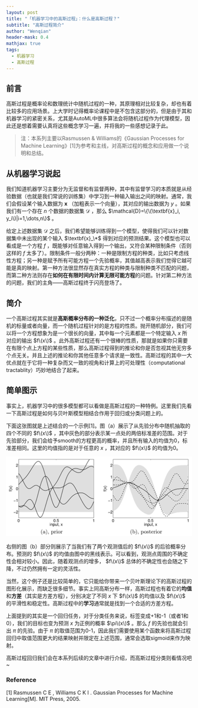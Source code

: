 ```yaml
---
layout: post
title: "「机器学习中的高斯过程」：什么是高斯过程？"
subtitle: "高斯过程简介"
author: "Wenqian"
header-mask: 0.4
mathjax: true
tags:
  - 机器学习
  - 高斯过程
---
```


## 前言
高斯过程是概率论和数理统计中随机过程的一种，其原理相对比较复杂，却也有着比较多的应用场景。上大学时记得概率论课程中是不包含这部分的，但是由于其和机器学习的紧密关系，尤其是AutoML中很多算法会将随机过程作为代理模型，因此还是想着需要认真将这些概念学习一遍，并将我的一些感想记录于此。

> 注：本系列主要以Rasmussen & Williams的《Gaussian Processes for Machine Learning》[1]为参考和主线，对高斯过程的概念和应用做一个说明和总结。

## 从机器学习说起
我们知道机器学习主要分为无监督和有监督两种，其中有监督学习的本质就是从经验数据（也就是我们常说的训练集）中学习到一种输入输出之间的映射。通常，我们会假设某个输入数据为 $\textbf{x}$ （加粗表示一个向量），其对应的输出数据为 $y$ 。如果我们有一个存在 $n$ 个数据的数据集 $\mathcal{D}$ ，那么 $\mathcal{D}=\{\(\textbf{x}_i, y_i\)|i=1,\dots,n\}$ 。

给定上述数据集 $\mathcal{D}$ 之后，我们希望能够训练得到一个模型，使得我们可以针对数据集中未出现的某个输入 $\textbf{x}_\*$ 得到对应的预测结果。这个模型也可以看成是一个方程 $f$ ，既能够对任意输入得到一个输出，又符合某种限制条件（否则这样的 $f$ 太多了）。限制条件一般分两种：一种是限制方程的种类，比如只考虑线性方程；另一种是赋予所有可能方程一个先验概率，其值越高表示我们觉得它越可能是真的映射。第一种方法很显然存在真实方程的种类与限制种类不匹配的问题，而第二种方法则存在**如何在有限时间内计算无限可能方程**的问题。针对第二种方法的问题，我们的主角——高斯过程终于闪亮登场了。

## 简介
一个高斯过程其实就是**高斯概率分布的一种泛化**，只不过一个概率分布描述的是随机的标量或者向量，而一个随机过程针对的是方程的性质。抛开随机部分，我们可以将一个方程想象为是一个很长的向量，其中每一个元素都是一个特定输入 $x$ 所对应的输出 $f\(x\)$ 。此外高斯过程还有一个很棒的性质，那就是如果你只需要在有限个点上方程的某些性质，那么高斯过程得到的推论和你是否忽视其他无穷多个点无关。并且上述的推论和你其他任意多个请求是一致性。高斯过程的其中一大优点就在于它将一种复杂而又一致的视角和计算上的可处理性（computational tractablity）巧妙地结合了起来。

## 简单图示
事实上，机器学习中的很多模型都可以看做是高斯过程的一种特例。这里我们先看一下高斯过程是如何与贝叶斯模型相结合作用于回归或分类问题上的。

下面这张图就是上述结合的一个示例[1]。图（a）展示了从先验分布中随机抽取的四个不同的 $f\(x\)$ ，其中灰色的部分表示某一点处的两倍标准差的范围。对于先验部分，我们会给予smooth的方程更高的概率，并且所有输入的均值为0，标准差相同。这里的均值指的是对于任意的 $x$ ，其对应的 $f\(x\)$ 的均值为0。

![img](/img/in-post/ml/gp/gp1-1.png)

右侧的图（b）部分则展示了当我们有了两个观测值后的 $f\(x\)$ 的后验概率分布。预测的 $f\(x\)$ 的均值由图中的黑线表示。可以看到，观测点周围的不确定性会相对较小。因此，随着观测点的增多， $f\(x\)$ 总体的不确定性也会随之下降，不过仍然拥有一定的灵活性。

当然，这个例子还是比较简单的，它只能给你带来一个贝叶斯理论下的高斯过程的图形化展示，而缺乏很多细节。事实上同高斯分布一样，高斯过程也有着它的**均值**和**方差**（其实是方差方程），分别决定了不同 $x$ 下 $f\(x\)$ 的均值以及 $f\(x\)$ 的平滑性和稳定性。高斯过程中的**学习**通常就是找到一个合适的方差方程。

上面提到的其实是一个回归任务，对于分类任务来说，标签变成+1和-1（或者1和0），我们的目标也变为预测 $x$ 为正例的概率 $\pi\(x\)$ 。那么 $f$ 的先验也就会引出 $\pi$ 的先验。由于 $\pi$ 的取值范围为0-1，因此我们需要使用某个函数来将高斯过程回归中取值范围更大的结果映射并限定在上述范围，通常会选取sigmoid来作为映射。

高斯过程回归我们会在本系列后续的文章中进行介绍，而高斯过程分类则看情况吧~

### Reference
[1] Rasmussen C E , Williams C K I . Gaussian Processes for Machine Learning[M]. MIT Press, 2005.
